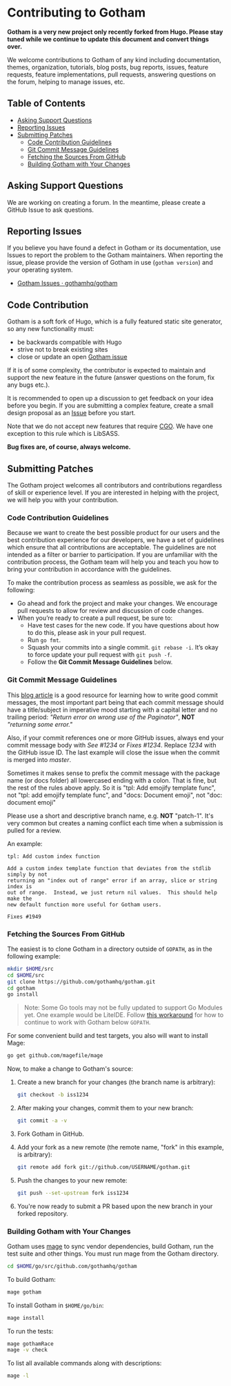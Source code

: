 # Contributing to Gotham

**Gotham is a very new project only recently forked from Hugo. Please stay tuned while we continue to update this document and convert things over.**

We welcome contributions to Gotham of any kind including documentation, themes,
organization, tutorials, blog posts, bug reports, issues, feature requests,
feature implementations, pull requests, answering questions on the forum,
helping to manage issues, etc.

## Table of Contents

* [Asking Support Questions](#asking-support-questions)
* [Reporting Issues](#reporting-issues)
* [Submitting Patches](#submitting-patches)
  * [Code Contribution Guidelines](#code-contribution-guidelines)
  * [Git Commit Message Guidelines](#git-commit-message-guidelines)
  * [Fetching the Sources From GitHub](#fetching-the-sources-from-github)
  * [Building Gotham with Your Changes](#building-gotham-with-your-changes)

## Asking Support Questions

We are working on creating a forum. In the meantime, please create a GitHub Issue to ask questions.

## Reporting Issues

If you believe you have found a defect in Gotham or its documentation, use
Issues to report
the problem to the Gotham maintainers. 
When reporting the issue, please provide the version of Gotham in use (`gotham
version`) and your operating system.

- [Gotham Issues · gothamhq/gotham](https://github.com/gothamhq/gotham/issues)

## Code Contribution

Gotham is a soft fork of Hugo, which is a fully featured static site generator, so any new functionality must:

* be backwards compatible with Hugo
* strive not to break existing sites
* close or update an open [Gotham issue](https://github.com/gothamhq/gotham/issues)

If it is of some complexity, the contributor is expected to maintain and support the new feature in the future (answer questions on the forum, fix any bugs etc.).

It is recommended to open up a discussion to get feedback on your idea before you begin. If you are submitting a complex feature, create a small design proposal as an [Issue](https://github.com/gothamhq/gotham/issues) before you start.

Note that we do not accept new features that require [CGO](https://github.com/golang/go/wiki/cgo).
We have one exception to this rule which is LibSASS.

**Bug fixes are, of course, always welcome.**

## Submitting Patches

The Gotham project welcomes all contributors and contributions regardless of skill or experience level. If you are interested in helping with the project, we will help you with your contribution.

### Code Contribution Guidelines

Because we want to create the best possible product for our users and the best contribution experience for our developers, we have a set of guidelines which ensure that all contributions are acceptable. The guidelines are not intended as a filter or barrier to participation. If you are unfamiliar with the contribution process, the Gotham team will help you and teach you how to bring your contribution in accordance with the guidelines.

To make the contribution process as seamless as possible, we ask for the following:

* Go ahead and fork the project and make your changes.  We encourage pull requests to allow for review and discussion of code changes.
* When you’re ready to create a pull request, be sure to:
    * Have test cases for the new code. If you have questions about how to do this, please ask in your pull request.
    * Run `go fmt`.
    * Squash your commits into a single commit. `git rebase -i`. It’s okay to force update your pull request with `git push -f`.
    * Follow the **Git Commit Message Guidelines** below.

### Git Commit Message Guidelines

This [blog article](http://chris.beams.io/posts/git-commit/) is a good resource for learning how to write good commit messages,
the most important part being that each commit message should have a title/subject in imperative mood starting with a capital letter and no trailing period:
*"Return error on wrong use of the Paginator"*, **NOT** *"returning some error."*

Also, if your commit references one or more GitHub issues, always end your commit message body with *See #1234* or *Fixes #1234*.
Replace *1234* with the GitHub issue ID. The last example will close the issue when the commit is merged into *master*.

Sometimes it makes sense to prefix the commit message with the package name (or docs folder) all lowercased ending with a colon.
That is fine, but the rest of the rules above apply.
So it is "tpl: Add emojify template func", not "tpl: add emojify template func", and "docs: Document emoji", not "doc: document emoji"

Please use a short and descriptive branch name, e.g. **NOT** "patch-1". It's very common but creates a naming conflict each time when a submission is pulled for a review.

An example:

```text
tpl: Add custom index function

Add a custom index template function that deviates from the stdlib simply by not
returning an "index out of range" error if an array, slice or string index is
out of range.  Instead, we just return nil values.  This should help make the
new default function more useful for Gotham users.

Fixes #1949
```

###  Fetching the Sources From GitHub

The easiest is to clone Gotham in a directory outside of `GOPATH`, as in the following example:

```bash
mkdir $HOME/src
cd $HOME/src
git clone https://github.com/gothamhq/gotham.git
cd gotham
go install
```

>Note: Some Go tools may not be fully updated to support Go Modules yet. One example would be LiteIDE. Follow [this workaround](https://github.com/visualfc/liteide/issues/986#issuecomment-428117702) for how to continue to work with Gotham below `GOPATH`.

For some convenient build and test targets, you also will want to install Mage:

```bash
go get github.com/magefile/mage
```

Now, to make a change to Gotham's source:

1. Create a new branch for your changes (the branch name is arbitrary):

    ```bash
    git checkout -b iss1234
    ```

1. After making your changes, commit them to your new branch:

    ```bash
    git commit -a -v
    ```

1. Fork Gotham in GitHub.

1. Add your fork as a new remote (the remote name, "fork" in this example, is arbitrary):

    ```bash
    git remote add fork git://github.com/USERNAME/gotham.git
    ```

1. Push the changes to your new remote:

    ```bash
    git push --set-upstream fork iss1234
    ```

1. You're now ready to submit a PR based upon the new branch in your forked repository.

### Building Gotham with Your Changes

Gotham uses [mage](https://github.com/magefile/mage) to sync vendor dependencies, build Gotham, run the test suite and other things. You must run mage from the Gotham directory.

```bash
cd $HOME/go/src/github.com/gothamhq/gotham
```

To build Gotham:

```bash
mage gotham
```

To install Gotham in `$HOME/go/bin`:

```bash
mage install
```

To run the tests:

```bash
mage gothamRace
mage -v check
```

To list all available commands along with descriptions:

```bash
mage -l
```